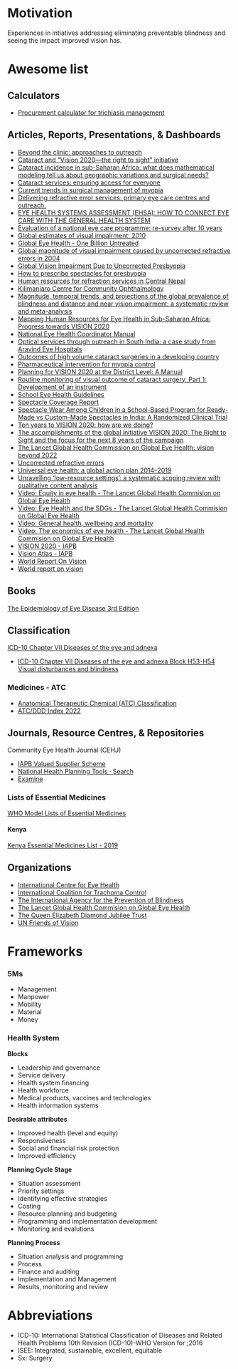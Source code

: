 # Motivation
Experiences in intiatives addressing eliminating preventable blindness and seeing the impact improved vision has.

# Awesome list
## Calculators
- [Procurement calculator for trichiasis management](https://www.trachomacoalition.org/resources/procurement-calculator-trichiasis-management)

## Articles, Reports, Presentations, & Dashboards
- [Beyond the clinic: approaches to outreach](https://www.ncbi.nlm.nih.gov/pmc/articles/PMC1705639/)
- [Cataract and “Vision 2020—the right to sight” initiative](https://bjo.bmj.com/content/85/6/635)
- [Cataract incidence in sub-Saharan Africa: what does mathematical modeling tell us about geographic variations and surgical needs?](https://pubmed.ncbi.nlm.nih.gov/24070099/)
- [Cataract services: ensuring access for everyone](https://www.ncbi.nlm.nih.gov/pmc/articles/PMC4069773/)
- [Current trends in surgical management of myopia](https://www.ncbi.nlm.nih.gov/pmc/articles/PMC6688407)
- [Delivering refractive error services: primary eye care centres and outreach.](https://www.cehjournal.org/wp-content/uploads/download/ceh_20_63_042.pdf)
- [EYE HEALTH SYSTEMS ASSESSMENT (EHSA): HOW TO CONNECT EYE CARE WITH THE GENERAL HEALTH SYSTEM](https://iceh.lshtm.ac.uk/files/2014/03/Eye-health-systems-assessment.pdf)
- [Evaluation of a national eye care programme: re-survey after 10 years](https://bjo.bmj.com/content/84/9/948)
- [Global estimates of visual impairment: 2010](https://pubmed.ncbi.nlm.nih.gov/22133988/)
- [Global Eye Health - One Billion Untreated](https://www.youtube.com/watch?v=5jgRMTyCG_M)
- [Global magnitude of visual impairment caused by uncorrected refractive errors in 2004](https://www.who.int/bulletin/volumes/86/1/07-041210.pdf)
- [Global Vision Impairment Due to Uncorrected Presbyopia](https://jamanetwork.com/journals/jamaophthalmology/fullarticle/420914)
- [How to prescribe spectacles for presbyopia](https://www.ncbi.nlm.nih.gov/pmc/articles/PMC1705655/)
- [Human resources for refraction services in Central Nepal](https://www.tandfonline.com/doi/abs/10.1111/cxo.12286)
- [Kilimanjaro Centre for Community Ophthalmology](https://www.kcco.net/resources/manuals-reports/)
- [Magnitude, temporal trends, and projections of the global prevalence of blindness and distance and near vision impairment: a systematic review and meta-analysis](https://www.thelancet.com/journals/langlo/article/PIIS2214-109X(17)30293-0/fulltext)
- [Mapping Human Resources for Eye Health in Sub-Saharan Africa: Progress towards VISION 2020](https://www.iapb.org/learn/resources/mapping-human-resources-for-eye-health-in-sub-saharan-africa-progress-towards-vision-2020/)
- [National Eye Health Coordinator Manual](https://www.iapb.org/learn/resources/national-eye-health-coordinator-manual/)
- [Optical services through outreach in South India: a case study from Aravind Eye Hospitals](https://www.ncbi.nlm.nih.gov/pmc/articles/PMC1705643/)
- [Outcomes of high volume cataract surgeries in a developing country](https://www.ncbi.nlm.nih.gov/pmc/articles/PMC1772816/)
- [Pharmaceutical intervention for myopia control](https://www.ncbi.nlm.nih.gov/pmc/articles/PMC3023964/)
- [Planning for VISION 2020 at the District Level: A Manual](https://www.iapb.org/learn/resources/planning-for-vision-2020-at-the-district-level-a-manual/)
- [Routine monitoring of visual outcome of cataract surgery. Part 1: Development of an instrument](https://bjo.bmj.com/content/89/1/45)
- [School Eye Health Guidelines](https://www.iapb.org/learn/resources/school-eye-health-guidelines/)
- [Spectacle Coverage Report](https://www.iapb.org/learn/resources/spectacle-coverage-report/)
- [Spectacle Wear Among Children in a School-Based Program for Ready-Made vs Custom-Made Spectacles in India: A Randomized Clinical Trial](https://jamanetwork.com/journals/jamaophthalmology/fullarticle/2618257)
- [Ten years to VISION 2020: how are we doing?](https://www.ncbi.nlm.nih.gov/pmc/articles/PMC3033617/)
- [The accomplishments of the global initiative VISION 2020: The Right to Sight and the focus for the next 8 years of the campaign](https://www.ncbi.nlm.nih.gov/pmc/articles/PMC3491262/?report=classic)
- [The Lancet Global Health Commission on Global Eye Health: vision beyond 2022](https://www.thelancet.com/journals/langlo/article/PIIS2214-109X(20)30488-5/fulltext)
- [Uncorrected refractive errors](https://journals.lww.com/ijo/Fulltext/2012/60050/Uncorrected_refractive_errors.18.aspx)
- [Universal eye health: a global action plan 2014–2019](https://www.who.int/publications/i/item/universal-eye-health-a-global-action-plan-2014-2019)
- [Unravelling ‘low-resource settings’: a systematic scoping review with qualitative content analysis](https://gh.bmj.com/content/6/6/e005190)
- [Video: Equity in eye health - The Lancet Global Health Commision on Global Eye Health](https://globaleyehealthcommission.org/commentary/video-equality-in-eye-health/)
- [Video: Eye Health and the SDGs - The Lancet Global Health Commision on Global Eye Health](https://globaleyehealthcommission.org/commentary/video-eye-health-and-the-sdgs)
- [Video: General health, wellbeing and mortality](https://globaleyehealthcommission.org/commentary/video-general-health-wellbeing-and-mortality/)
- [Video: The economics of eye health - The Lancet Global Health Commision on Global Eye Health](https://globaleyehealthcommission.org/commentary/video-the-economics-of-eye-health/)
- [VISION 2020 - IAPB](https://www.iapb.org/about/history/vision-2020/)
- [Vision Atlas - IAPB](https://www.iapb.org/learn/vision-atlas/)
- [World Report On Vision](https://www.iapb.org/advocate/eye-health-and-universal-health-coverage/world-report-on-vision/)
- [World report on vision](https://www.who.int/publications/i/item/9789241516570)

## Books
[The Epidemiology of Eye Disease 3rd Edition](https://www.worldscientific.com/worldscibooks/10.1142/p742)

## Classification
[ICD-10 Chapter VII Diseases of the eye and adnexa](https://icd.who.int/browse10/2016/en#/VII)
- [ICD-10 Chapter VII Diseases of the eye and adnexa Block H53-H54 Visual disturbances and blindness](https://icd.who.int/browse10/2016/en#/H53-H54)

### Medicines - ATC
- [Anatomical Therapeutic Chemical (ATC) Classification](https://www.who.int/tools/atc-ddd-toolkit/atc-classification)
- [ATC/DDD Index 2022](https://www.whocc.no/atc_ddd_index/)

## Journals, Resource Centres, & Repositories
Community Eye Health Journal (CEHJ)
- [IAPB Valued Supplier Scheme](https://valuedsupplier.iapb.org/)
- [National Health Planning Tools · Search](https://extranet.who.int/nhptool/Default.aspx)
- [Examine](https://examine.com/)

### Lists of Essential Medicines
[WHO Model Lists of Essential Medicines](https://www.who.int/groups/expert-committee-on-selection-and-use-of-essential-medicines/essential-medicines-lists)

#### Kenya
[Kenya Essential Medicines List - 2019](https://www.health.go.ke/wp-content/uploads/2020/07/Kenya-Essential-Medicines-List-2019.pdf)

## Organizations
- [International Centre for Eye Health](https://iceh.lshtm.ac.uk/)
- [International Coalition for Trachoma Control](https://www.trachomacoalition.org/)
- [The International Agency for the Prevention of Blindness](https://www.iapb.org/)
- [The Lancet Global Health Commision on Global Eye Health](https://globaleyehealthcommission.org/)
- [The Queen Elizabeth Diamond Jubilee Trust](https://www.jubileetribute.org/)
- [UN Friends of Vision](https://www.iapb.org/advocate/eye-health-and-sdgs/un-friends-of-vision)

# Frameworks
### **5Ms**
- Management
- Manpower
- Mobility
- Material
- Money

### Health System
**Blocks**
- Leadership and governance
- Service delivery
- Health system financing
- Health workforce
- Medical products, vaccines and technologies
- Health information systems

**Desirable attributes**
- Improved health (level and equity)
- Responsiveness
- Social and financial risk protection
- Improved efficiency

**Planning Cycle Stage**
- Situation assessment
- Priority settings
- Identifying effective strategies
- Costing
- Resource planning and budgeting
- Programming and implementation development
- Monitoring and evalutions

**Planning Process**
- Situation analysis and programming
- Process
- Finance and auditing
- Implementation and Management
- Results, monitoring and review

# Abbreviations
- ICD-10: International Statistical Classification of Diseases and Related Health Problems 10th Revision (ICD-10)-WHO Version for ;2016
- ISEE: Integrated, sustainable, excellent, equitable 
- Sx: Surgery
